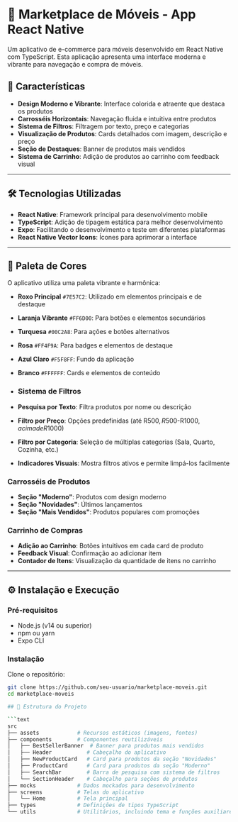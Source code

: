 # 📱 Marketplace de Móveis - App React Native

Um aplicativo de e-commerce para móveis desenvolvido em React Native com TypeScript. Esta aplicação apresenta uma interface moderna e vibrante para navegação e compra de móveis.

## 🚀 Características

- **Design Moderno e Vibrante**: Interface colorida e atraente que destaca os produtos  
- **Carrosséis Horizontais**: Navegação fluida e intuitiva entre produtos  
- **Sistema de Filtros**: Filtragem por texto, preço e categorias  
- **Visualização de Produtos**: Cards detalhados com imagem, descrição e preço  
- **Seção de Destaques**: Banner de produtos mais vendidos  
- **Sistema de Carrinho**: Adição de produtos ao carrinho com feedback visual  

---

## 🛠️ Tecnologias Utilizadas

- **React Native**: Framework principal para desenvolvimento mobile  
- **TypeScript**: Adição de tipagem estática para melhor desenvolvimento  
- **Expo**: Facilitando o desenvolvimento e teste em diferentes plataformas  
- **React Native Vector Icons**: Ícones para aprimorar a interface  

---

## 🎨 Paleta de Cores

O aplicativo utiliza uma paleta vibrante e harmônica:

- **Roxo Principal** `#7E57C2`: Utilizado em elementos principais e de destaque  
- **Laranja Vibrante** `#FF6D00`: Para botões e elementos secundários  
- **Turquesa** `#00C2A8`: Para ações e botões alternativos  
- **Rosa** `#FF4F9A`: Para badges e elementos de destaque  
- **Azul Claro** `#F5F8FF`: Fundo da aplicação  
- **Branco** `#FFFFFF`: Cards e elementos de conteúdo

- ### Sistema de Filtros

- **Pesquisa por Texto**: Filtra produtos por nome ou descrição  
- **Filtro por Preço**: Opções predefinidas (até R$500, R$500-R$1000, acima de R$1000)  
- **Filtro por Categoria**: Seleção de múltiplas categorias (Sala, Quarto, Cozinha, etc.)  
- **Indicadores Visuais**: Mostra filtros ativos e permite limpá-los facilmente  

### Carrosséis de Produtos

- **Seção "Moderno"**: Produtos com design moderno  
- **Seção "Novidades"**: Últimos lançamentos  
- **Seção "Mais Vendidos"**: Produtos populares com promoções  

### Carrinho de Compras

- **Adição ao Carrinho**: Botões intuitivos em cada card de produto  
- **Feedback Visual**: Confirmação ao adicionar item  
- **Contador de Itens**: Visualização da quantidade de itens no carrinho  

---

## ⚙️ Instalação e Execução

### Pré-requisitos

- Node.js (v14 ou superior)  
- npm ou yarn  
- Expo CLI  

### Instalação

Clone o repositório:

```bash
git clone https://github.com/seu-usuario/marketplace-moveis.git
cd marketplace-moveis

## 📁 Estrutura do Projeto

```text
src
├── assets            # Recursos estáticos (imagens, fontes)
├── components        # Componentes reutilizáveis
│   ├── BestSellerBanner  # Banner para produtos mais vendidos
│   ├── Header           # Cabeçalho do aplicativo
│   ├── NewProductCard   # Card para produtos da seção "Novidades"
│   ├── ProductCard      # Card para produtos da seção "Moderno"
│   ├── SearchBar        # Barra de pesquisa com sistema de filtros
│   └── SectionHeader    # Cabeçalho para seções de produtos
├── mocks             # Dados mockados para desenvolvimento
├── screens           # Telas do aplicativo
│   └── Home          # Tela principal
├── types             # Definições de tipos TypeScript
└── utils             # Utilitários, incluindo tema e funções auxiliares
